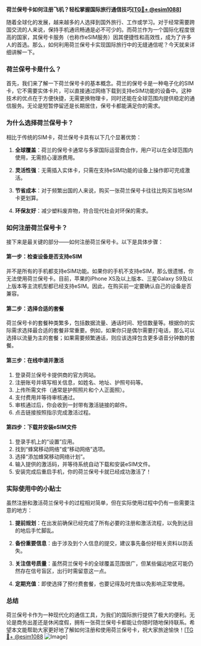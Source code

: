 **荷兰保号卡如何注册飞机？轻松掌握国际旅行通信技巧[[TG💪+ @esim1088](https://t.me/s/esim1088)]**

随着全球化的发展，越来越多的人选择到国外旅行、工作或学习。对于经常需要跨国交流的人来说，保持手机通讯畅通是必不可少的。而荷兰作为一个国际化程度很高的国家，其保号卡服务（也称作eSIM服务）因其便捷性和高效性，成为了许多人的首选。那么，如何利用荷兰保号卡实现国际旅行中的无缝通信呢？今天就来详细讲解一下。

### 荷兰保号卡是什么？

首先，我们来了解一下荷兰保号卡的基本概念。荷兰的保号卡是一种电子化的SIM卡，它不需要实体卡片，可以直接通过网络下载到支持eSIM功能的设备中。这种技术的优点在于方便快捷，无需更换物理卡，同时还能在全球范围内提供稳定的通信服务。无论是短暂停留还是长期居住，保号卡都能满足你的需求。

### 为什么选择荷兰保号卡？

相比于传统的SIM卡，荷兰保号卡具有以下几个显著优势：

1. **全球覆盖**：荷兰的保号卡通常与多家国际运营商合作，用户可以在全球范围内使用，无需担心漫游费用。
   
2. **灵活性强**：无需插入实体卡，只需在支持eSIM功能的设备上操作即可完成激活。

3. **节省成本**：对于频繁出国的人来说，购买一张荷兰保号卡往往比购买当地SIM卡更划算。

4. **环保友好**：减少塑料废弃物，符合现代社会对环保的需求。

### 如何注册荷兰保号卡？

接下来是最关键的部分——如何注册荷兰保号卡。以下是具体步骤：

#### 第一步：检查设备是否支持eSIM

并不是所有的手机都支持eSIM功能。如果你的手机不支持eSIM，那么很遗憾，你无法使用荷兰保号卡。目前，苹果的iPhone XS及以上版本、三星Galaxy S9及以上版本等主流机型都已经支持eSIM。因此，在购买前一定要确认自己的设备是否兼容。

#### 第二步：选择合适的套餐

荷兰保号卡的套餐种类繁多，包括数据流量、通话时间、短信数量等。根据你的实际需求选择最合适的套餐非常重要。例如，如果你只是偶尔需要打电话，那么可以选择以流量为主的套餐；如果需要频繁通话，则应该选择包含更多语音分钟数的套餐。

#### 第三步：在线申请并激活

1. 登录荷兰保号卡提供商的官方网站。
2. 注册账号并填写相关信息，如姓名、地址、护照号码等。
3. 上传所需文件（通常是护照照片和个人正面照）。
4. 支付费用并等待审核通过。
5. 审核通过后，你会收到一封带有激活链接的邮件。
6. 点击链接按照指示完成激活过程。

#### 第四步：下载并安装eSIM文件

1. 登录手机上的“设置”应用。
2. 找到“蜂窝移动网络”或“移动网络”选项。
3. 选择“添加蜂窝移动网络计划”。
4. 输入提供的激活码，并等待系统自动下载和安装eSIM文件。
5. 安装完成后重启手机，你的荷兰保号卡就已经成功激活了！

### 实际使用中的小贴士

虽然注册和激活荷兰保号卡的过程相对简单，但在实际使用过程中仍有一些需要注意的地方：

1. **提前规划**：在出发前确保已经完成了所有必要的注册和激活流程，以免到达目的地后手忙脚乱。
   
2. **备份重要信息**：由于涉及到个人信息的提交，建议事先备份好相关资料以防丢失。

3. **关注信号质量**：虽然荷兰保号卡的全球覆盖范围很广，但某些偏远地区可能仍然存在信号盲区，出行时需留意这一点。

4. **定期充值**：即使选择了预付费套餐，也要记得及时充值以免影响正常使用。

### 总结

荷兰保号卡作为一种现代化的通信工具，为我们的国际旅行提供了极大的便利。无论是商务出差还是休闲度假，拥有一张荷兰保号卡都能让你随时随地保持联系。希望本文能帮助大家更好地了解如何注册和使用荷兰保号卡，祝大家旅途愉快！[[TG💪+ @esim1088](https://t.me/s/esim1088) ![Image](https://i.postimg.cc/4NQfJmqS/Snipaste-2025-05-13-00-14-12.png)]